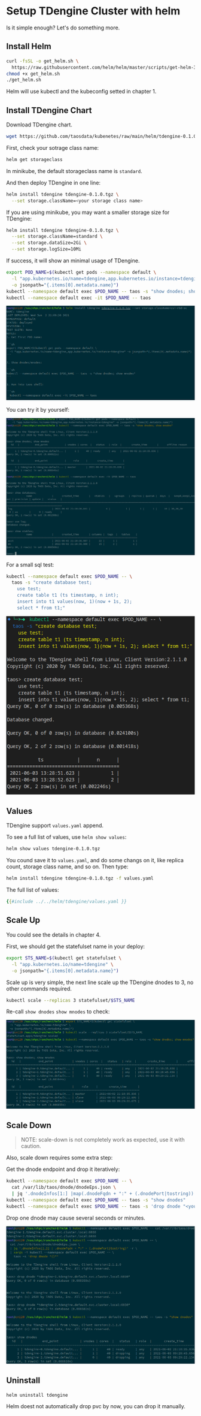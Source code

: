 # Setup TDengine Cluster with helm

Is it simple enough? Let's do something more.

## Install Helm

```sh
curl -fsSL -o get_helm.sh \
  https://raw.githubusercontent.com/helm/helm/master/scripts/get-helm-3
chmod +x get_helm.sh
./get_helm.sh
```

Helm will use kubectl and the kubeconfig setted in chapter 1.

## Install TDengine Chart

Download TDengine chart.

```sh
wget https://github.com/taosdata/kubenetes/raw/main/helm/tdengine-0.1.0.tgz
```

First, check your sotrage class name:

```sh
helm get storageclass
```

In minikube, the default storageclass name is `standard`.

And then deploy TDengine in one line:

```sh
helm install tdengine tdengine-0.1.0.tgz \
  --set storage.className=<your storage class name>
```

If you are using minikube, you may want a smaller storage size for TDengine:

```sh
helm install tdengine tdengine-0.1.0.tgz \
  --set storage.className=standard \
  --set storage.dataSize=2Gi \
  --set storage.logSize=10Mi
```

If success, it will show an minimal usage of TDengine.

```sh
export POD_NAME=$(kubectl get pods --namespace default \
  -l "app.kubernetes.io/name=tdengine,app.kubernetes.io/instance=tdengine" \
  -o jsonpath="{.items[0].metadata.name}")
kubectl --namespace default exec $POD_NAME -- taos -s "show dnodes; show mnodes"
kubectl --namespace default exec -it $POD_NAME -- taos
```

![helm-install-with-sc](./assets/helm-install-with-sc.png)

You can try it by yourself:

![helm-install-post-script](./assets/helm-install-post-script.png)

For a small sql test:

```sh
kubectl --namespace default exec $POD_NAME -- \
  taos -s "create database test;
    use test;
    create table t1 (ts timestamp, n int);
    insert into t1 values(now, 1)(now + 1s, 2);
    select * from t1;"
```

![taos-sql](assets/kubectl-taos-sql.png)

## Values

TDengine support `values.yaml` append.

To see a full list of values, use `helm show values`:

```sh
helm show values tdengine-0.1.0.tgz
```

You cound save it to `values.yaml`, and do some changs on it, like replica count, storage class name, and so on. Then type:

```sh
helm install tdengine tdengine-0.1.0.tgz -f values.yaml
```

The full list of values:

```yaml
{{#include ../../helm/tdengine/values.yaml }}
```

## Scale Up

You could see the details in chapter 4.

First, we should get the statefulset name in your deploy:

```sh
export STS_NAME=$(kubectl get statefulset \
  -l "app.kubernetes.io/name=tdengine" \
  -o jsonpath="{.items[0].metadata.name}")
```

Scale up is very simple, the next line scale up the TDengine dnodes to 3, no other commands required.

```sh
kubectl scale --replicas 3 statefulset/$STS_NAME
```

Re-call `show dnodes` `show mnodes` to check:

![helm-scale-up](assets/helm-scale-up.png)

## Scale Down

> NOTE: scale-down is not completely work as expected, use it with caution.

Also, scale down requires some extra step:

Get the dnode endpoint and drop it iteratively:

```sh
kubectl --namespace default exec $POD_NAME -- \
  cat /var/lib/taos/dnode/dnodeEps.json \
  | jq '.dnodeInfos[1:] |map(.dnodeFqdn + ":" + (.dnodePort|tostring)) | .[]' -r
kubectl --namespace default exec $POD_NAME -- taos -s "show dnodes"
kubectl --namespace default exec $POD_NAME -- taos -s 'drop dnode "<you dnode in list>"'
```

Drop one dnode may cause several seconds or minutes.

![helm-drop-dnode](assets/helm-drop-dnode.png)

## Uninstall

```sh
helm uninstall tdengine
```

Helm doest not automatically drop pvc by now, you can drop it manually.
